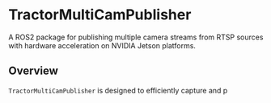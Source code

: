 # TractorMultiCamPublisher

A ROS2 package for publishing multiple camera streams from RTSP sources with hardware acceleration on NVIDIA Jetson platforms.

## Overview

`TractorMultiCamPublisher` is designed to efficiently capture and p